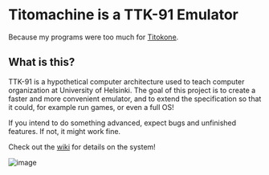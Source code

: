 # Titomachine is a TTK-91 Emulator

Because my programs were too much for [Titokone](https://www.cs.helsinki.fi/group/titokone/).

## What is this?
TTK-91 is a hypothetical computer architecture used to teach computer organization at University of Helsinki. The goal of this project is to create a faster and more convenient emulator, and to extend the specification so that it could, for example run games, or even a full OS!

If you intend to do something advanced, expect bugs and unfinished features. If not, it might work fine.

Check out the [wiki](https://github.com/sevonj/titomachine/wiki) for details on the system!

![image](https://user-images.githubusercontent.com/100710152/218274322-0004823f-8435-48dd-aab8-73447b5d2580.png)
